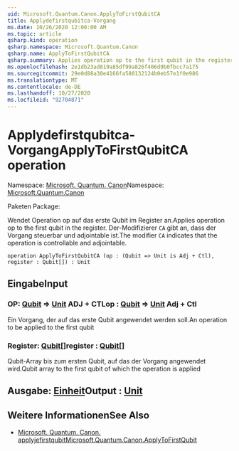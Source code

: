 ```yaml
---
uid: Microsoft.Quantum.Canon.ApplyToFirstQubitCA
title: Applydefirstqubitca-Vorgang
ms.date: 10/26/2020 12:00:00 AM
ms.topic: article
qsharp.kind: operation
qsharp.namespace: Microsoft.Quantum.Canon
qsharp.name: ApplyToFirstQubitCA
qsharp.summary: Applies operation op to the first qubit in the register. The modifier `CA` indicates that the operation is controllable and adjointable.
ms.openlocfilehash: 2e1db23ad819a85df99a826f406d9b0fbcc7a175
ms.sourcegitcommit: 29e0d88a30e4166fa580132124b0eb57e1f0e986
ms.translationtype: MT
ms.contentlocale: de-DE
ms.lasthandoff: 10/27/2020
ms.locfileid: "92704871"
---
```

# <a name="applytofirstqubitca-operation"></a><span data-ttu-id="b5a39-102">Applydefirstqubitca-Vorgang</span><span class="sxs-lookup"><span data-stu-id="b5a39-102">ApplyToFirstQubitCA operation</span></span>

<span data-ttu-id="b5a39-103">Namespace: [Microsoft. Quantum. Canon](xref:Microsoft.Quantum.Canon)</span><span class="sxs-lookup"><span data-stu-id="b5a39-103">Namespace: [Microsoft.Quantum.Canon](xref:Microsoft.Quantum.Canon)</span></span>

<span data-ttu-id="b5a39-104">Paketen [](https://nuget.org/packages/)</span><span class="sxs-lookup"><span data-stu-id="b5a39-104">Package: [](https://nuget.org/packages/)</span></span>


<span data-ttu-id="b5a39-105">Wendet Operation op auf das erste Qubit im Register an.</span><span class="sxs-lookup"><span data-stu-id="b5a39-105">Applies operation op to the first qubit in the register.</span></span>
<span data-ttu-id="b5a39-106">Der-Modifizierer `CA` gibt an, dass der Vorgang steuerbar und adjointable ist.</span><span class="sxs-lookup"><span data-stu-id="b5a39-106">The modifier `CA` indicates that the operation is controllable and adjointable.</span></span>

```qsharp
operation ApplyToFirstQubitCA (op : (Qubit => Unit is Adj + Ctl), register : Qubit[]) : Unit
```


## <a name="input"></a><span data-ttu-id="b5a39-107">Eingabe</span><span class="sxs-lookup"><span data-stu-id="b5a39-107">Input</span></span>

### <a name="op--qubit--unit-adj--ctl"></a><span data-ttu-id="b5a39-108">OP: [Qubit](xref:microsoft.quantum.lang-ref.qubit) => [Unit](xref:microsoft.quantum.lang-ref.unit) ADJ + CTL</span><span class="sxs-lookup"><span data-stu-id="b5a39-108">op : [Qubit](xref:microsoft.quantum.lang-ref.qubit) => [Unit](xref:microsoft.quantum.lang-ref.unit) Adj + Ctl</span></span>

<span data-ttu-id="b5a39-109">Ein Vorgang, der auf das erste Qubit angewendet werden soll.</span><span class="sxs-lookup"><span data-stu-id="b5a39-109">An operation to be applied to the first qubit</span></span>


### <a name="register--qubit"></a><span data-ttu-id="b5a39-110">Register: [Qubit](xref:microsoft.quantum.lang-ref.qubit)[]</span><span class="sxs-lookup"><span data-stu-id="b5a39-110">register : [Qubit](xref:microsoft.quantum.lang-ref.qubit)[]</span></span>

<span data-ttu-id="b5a39-111">Qubit-Array bis zum ersten Qubit, auf das der Vorgang angewendet wird.</span><span class="sxs-lookup"><span data-stu-id="b5a39-111">Qubit array to the first qubit of which the operation is applied</span></span>



## <a name="output--unit"></a><span data-ttu-id="b5a39-112">Ausgabe: [Einheit](xref:microsoft.quantum.lang-ref.unit)</span><span class="sxs-lookup"><span data-stu-id="b5a39-112">Output : [Unit](xref:microsoft.quantum.lang-ref.unit)</span></span>



## <a name="see-also"></a><span data-ttu-id="b5a39-113">Weitere Informationen</span><span class="sxs-lookup"><span data-stu-id="b5a39-113">See Also</span></span>

- [<span data-ttu-id="b5a39-114">Microsoft. Quantum. Canon. applyjefirstqubit</span><span class="sxs-lookup"><span data-stu-id="b5a39-114">Microsoft.Quantum.Canon.ApplyToFirstQubit</span></span>](xref:Microsoft.Quantum.Canon.ApplyToFirstQubit)